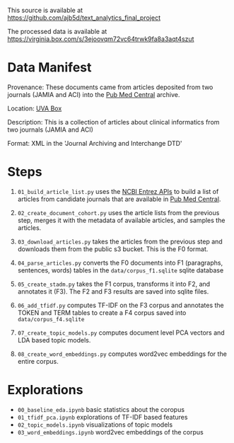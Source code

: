 This source is available at https://github.com/ajb5d/text_analytics_final_project

The processed data is available at https://virginia.box.com/s/3ejoovqm72vc64trwk9fa8a3aqt4szut

# Data Manifest
Provenance: These documents came from articles deposited from two journals (JAMIA and ACI) into the [Pub Med Central](https://www.ncbi.nlm.nih.gov/pmc/) archive.

Location: [UVA Box](https://virginia.box.com/s/a23iqqcla8q8fi5ek8g8gqjsnqcivsa7)

Description: This is a collection of articles about clinical informatics from two journals (JAMIA and ACI)

Format: XML in the 'Journal Archiving and Interchange DTD'

# Steps

1. `01_build_article_list.py` uses the [NCBI Entrez APIs](https://www.ncbi.nlm.nih.gov/books/NBK25501/) to build a list of articles from candidate journals that are available in [Pub Med Central](https://www.ncbi.nlm.nih.gov/pmc/). 

1. `02_create_document_cohort.py` uses the article lists from the previous step, merges it with the metadata of available articles, and samples the articles.

1. `03_download_articles.py` takes the articles from the previous step and downloads them from the public s3 bucket. This is the F0 format.

1. `04_parse_articles.py` converts the F0 documents into F1 (paragraphs, sentences, words) tables in the `data/corpus_f1.sqlite` sqlite database

1. `05_create_stadm.py` takes the F1 corpus, transforms it into F2, and annotates it (F3). The F2 and F3 results are saved into sqlite files.

1. `06_add_tfidf.py` computes TF-IDF on the F3 corpus and annotates the TOKEN and TERM tables to create a F4 corpus saved into `data/corpus_f4.sqlite`

1. `07_create_topic_models.py` computes document level PCA vectors and LDA based topic models.

1. `08_create_word_embeddings.py` computes word2vec embeddings for the entire corpus.

# Explorations

* `00_baseline_eda.ipynb` basic statistics about the coropus
* `01_tfidf_pca.ipynb` explorations of TF-IDF based features
* `02_topic_models.ipynb` visualizations of topic models
* `03_word_embeddings.ipynb` word2vec embeddings of the corpus
